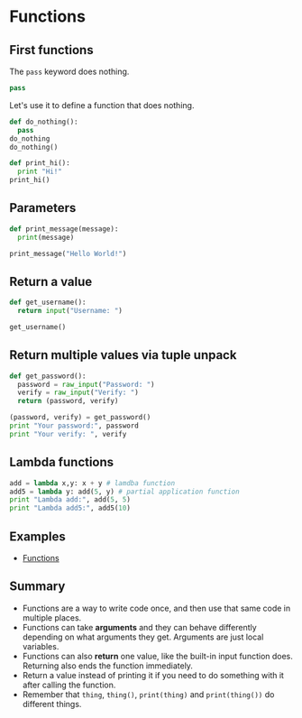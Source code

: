 # Functions

## First functions

The `pass` keyword does nothing.

```python
pass
```

Let's use it to define a function that does nothing.

```python
def do_nothing():
  pass
do_nothing
do_nothing()
```

```python
def print_hi():
  print "Hi!"
print_hi()
```

## Parameters

```python
def print_message(message):
  print(message)

print_message("Hello World!")
```

## Return a value

```python
def get_username():
  return input("Username: ")

get_username()
```

## Return multiple values via tuple unpack

```python
def get_password():
  password = raw_input("Password: ")
  verify = raw_input("Verify: ")
  return (password, verify)

(password, verify) = get_password()
print "Your password:", password
print "Your verify: ", verify
```

## Lambda functions

```python
add = lambda x,y: x + y # lamdba function
add5 = lambda y: add(5, y) # partial application function
print "Lambda add:", add(5, 5)
print "Lambda add5:", add5(10)
```

## Examples

* [Functions](../examples/functions.py)

## Summary

* Functions are a way to write code once, and then use that same code in multiple places.
* Functions can take **arguments** and they can behave differently depending on what arguments they get. Arguments are just local variables.
* Functions can also **return** one value, like the built-in input function does. Returning also ends the function immediately.
* Return a value instead of printing it if you need to do something with it after calling the function.
* Remember that `thing`, `thing()`, `print(thing)` and `print(thing())` do different things.
